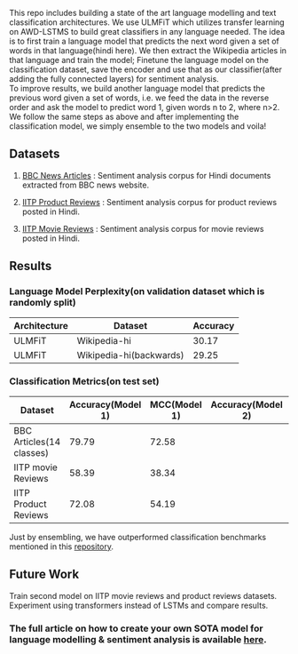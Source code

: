 This repo includes building a state of the art language modelling and
text classification architectures. We use ULMFiT which utilizes transfer learning on
AWD-LSTMS to build great classifiers in any language needed. The idea is to first train a language model
that predicts the next word given a set of words in that language(hindi here). We then extract the Wikipedia articles
in that language and train the model; Finetune the language model on the classification dataset, save the encoder
and use that as our classifier(after adding the fully connected layers) for sentiment analysis.  
To improve results, we build another language model that predicts the previous word given a set of words, i.e. we feed
the data in the reverse order and ask the model to predict word 1, given words n to 2, where n>2. We follow the same steps as above
and after implementing the classification model, we simply ensemble to the two models and voila!

## Datasets  
1. [BBC News Articles](https://github.com/AI4Bharat/indicnlp_corpus#publicly-available-classification-datasets) : Sentiment analysis corpus for Hindi documents extracted from BBC news website.  

2. [IITP Product Reviews](https://github.com/AI4Bharat/indicnlp_corpus#publicly-available-classification-datasets) : Sentiment analysis corpus for product reviews posted in Hindi.  

3. [IITP Movie Reviews](https://github.com/AI4Bharat/indicnlp_corpus#publicly-available-classification-datasets) : Sentiment analysis corpus for movie reviews posted in Hindi.  


## Results  

  ### Language Model Perplexity(on validation dataset which is randomly split)
  | Architecture | Dataset                 |  Accuracy |
  | -------------|-------------------------|-----------|
  | ULMFiT       | Wikipedia-hi            |    30.17  |
  | ULMFiT       | Wikipedia-hi(backwards) |    29.25  |

  ### Classification Metrics(on test set)
  |        Dataset           | Accuracy(Model 1) |   MCC(Model 1)    | Accuracy(Model 2) |   MCC(Model 2)   | Accuracy(ensemble) |   MCC(ensemble)    |
  |--------------------------|-------------------|-------------------|-------------------|------------------|--------------------|--------------------|
  | BBC Articles(14 classes) |   79.79           |  72.58            |                   |                  |  84.39             |  79.13             |
  |  IITP movie Reviews      |   58.39           |  38.34            |                   |                  |                    |                    |        
  |  IITP Product Reviews    |   72.08           |  54.19            |                   |                  |                    |                    |

Just by ensembling, we have outperformed classification benchmarks mentioned in this [repository](https://github.com/goru001/nlp-for-hindi).  



## Future Work  
Train second model on IITP movie reviews and product reviews datasets.  
Experiment using transformers instead of LSTMs and compare results.  



### The full article on how to create your own SOTA model for language modelling & sentiment analysis is available [here](https://prats0599.medium.com/building-a-state-of-the-art-text-classifier-for-any-language-you-want-fe3ebbdab5c9).  
